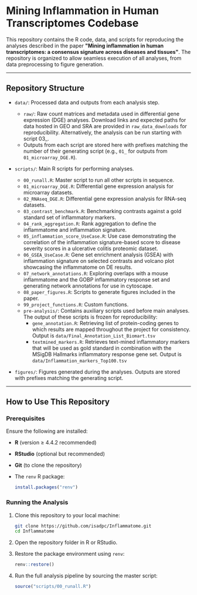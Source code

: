 # Mining Inflammation in Human Transcriptomes Codebase

This repository contains the R code, data, and scripts for reproducing the analyses described in the paper **"Mining inflammation in human transcriptomes: a consensus signature across diseases and tissues"**. The repository is organized to allow seamless execution of all analyses, from data preprocessing to figure generation.

---

## Repository Structure

- `data/`: Processed data and outputs from each analysis step.
  - `raw/`: Raw count matrices and metadata used in differential gene expression (DGE) analyses. Download links and expected paths for data hosted in GEO and SRA are provided in `raw_data_downloads` for reproducibility. Alternatively, the analysis can be run starting with script 03_.
  - Outputs from each script are stored here with prefixes matching the number of their generating script (e.g., `01_` for outputs from `01_microarray_DGE.R`).

- `scripts/`: Main R scripts for performing analyses.
  - `00_runall.R`: Master script to run all other scripts in sequence.
  - `01_microarray_DGE.R`: Differential gene expression analysis for microarray datasets.
  - `02_RNAseq_DGE.R`: Differential gene expression analysis for RNA-seq datasets.
  - `03_contrast_benchmark.R`: Benchmarking contrasts against a gold standard set of inflammatory markers.
  - `04_rank_aggregation.R`: Rank aggregation to define the inflammatome and inflammation signature.
  - `05_inflammation_score_UseCase.R`: Use case demonstrating the correlation of the inflammation signature-based score to disease severity scores in a ulcerative colitis proteomic dataset.
  - `06_GSEA_UseCase.R`: Gene set enrichment analysis (GSEA) with inflammation signature on selected contrasts and volcano plot showcasing the inflammatome on DE results.
  - `07_network_annotations.R`: Exploring overlaps with a mouse inflammatome and the GOBP inflammatory response set and generating network annotations for use in cytoscape.
  - `08_paper_figures.R`: Scripts to generate figures included in the paper.
  - `99_project_functions.R`: Custom functions.
  - `pre-analysis/`: Contains auxiliary scripts used before main analyses. The output of these scripts is frozen for reproducibility:
    - `gene_annotation.R`: Retrieving list of protein-coding genes to which results are mapped throughout the project for consistency. Output is `data/Final_Annotation_List_Biomart.tsv`
    - `textmined_markers.R`: Retrieves text-mined inflammatory markers that will be used as gold standard in combination with the MSigDB Hallmarks inflammatory response gene set. Output is `data/Inflammation_markers_Top100.tsv`

- `figures/`: Figures generated during the analyses. Outputs are stored with prefixes matching the generating script.

---

## How to Use This Repository

### Prerequisites
Ensure the following are installed:
- **R** (version ≥ 4.4.2 recommended)  
- **RStudio** (optional but recommended)  
- **Git** (to clone the repository)  
- The `renv` R package:
  
  ```r
  install.packages("renv")

### Running the Analysis
1. Clone this repository to your local machine:
    
   ```bash
   git clone https://github.com/isadpc/Inflammatome.git
   cd Inflammatome
2. Open the repository folder in R or RStudio.
3. Restore the package environment using `renv`:
   
   ```r
   renv::restore()
4. Run the full analysis pipeline by sourcing the master script:
   
   ```r
   source("scripts/00_runall.R")


